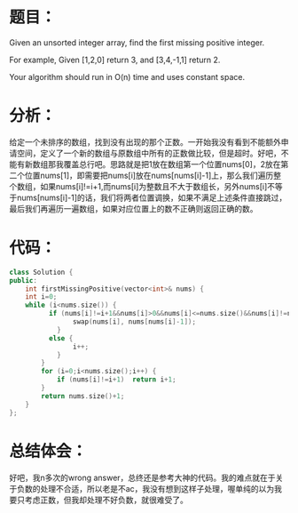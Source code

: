 题目：
==
Given an unsorted integer array, find the first missing positive integer.

For example,
Given [1,2,0] return 3,
and [3,4,-1,1] return 2.

Your algorithm should run in O(n) time and uses constant space. 

分析：
==
给定一个未排序的数组，找到没有出现的那个正数。一开始我没有看到不能额外申请空间，定义了一个新的数组与原数组中所有的正数做比较，但是超时。好吧，不能有新数组那我覆盖总行吧。思路就是把1放在数组第一个位置nums[0]，2放在第二个位置nums[1]，即需要把nums[i]放在nums[nums[i]-1]上，那么我们遍历整个数组，如果nums[i]!=i+1,而nums[i]为整数且不大于数组长，另外nums[i]不等于nums[nums[i]-1]的话，我们将两者位置调换，如果不满足上述条件直接跳过，最后我们再遍历一遍数组，如果对应位置上的数不正确则返回正确的数。

代码：
==
```C++
class Solution {
public:
    int firstMissingPositive(vector<int>& nums) {
    int i=0;
    while (i<nums.size()) {
          if (nums[i]!=i+1&&nums[i]>0&&nums[i]<=nums.size()&&nums[i]!=nums[nums[i]-1]) {
                swap(nums[i], nums[nums[i]-1]);
            }
          else {
                i++;
            }
        }
        for (i=0;i<nums.size();i++) {
            if (nums[i]!=i+1)  return i+1;
        }
        return nums.size()+1;
    }
};
```

总结体会：
==
好吧，我n多次的wrong answer，总终还是参考大神的代码。我的难点就在于关于负数的处理不合适，所以老是不ac，我没有想到这样子处理，喔单纯的以为我要只考虑正数，但我却处理不好负数，就很难受了。

